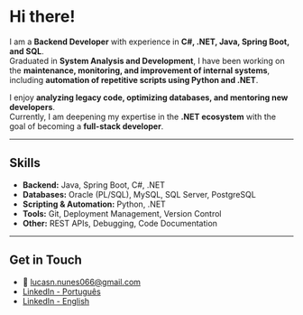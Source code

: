 
<h1>Hi there!</h1>

I am a **Backend Developer** with experience in **C#, .NET, Java, Spring Boot, and SQL**.  
Graduated in **System Analysis and Development**, I have been working on the **maintenance, monitoring, and improvement of internal systems**, including **automation of repetitive scripts using Python and .NET**.  

I enjoy **analyzing legacy code, optimizing databases, and mentoring new developers**.  
Currently, I am deepening my expertise in the **.NET ecosystem** with the goal of becoming a **full-stack developer**.  

---

## Skills

- **Backend:** Java, Spring Boot, C#, .NET  
- **Databases:** Oracle (PL/SQL), MySQL, SQL Server, PostgreSQL
- **Scripting & Automation:** Python, .NET  
- **Tools:** Git, Deployment Management, Version Control  
- **Other:** REST APIs, Debugging, Code Documentation  

---

## Get in Touch

- 📧 lucasn.nunes066@gmail.com
- [LinkedIn - Português](https://www.linkedin.com/in/lucasnunessantos/?locale=pt-BR)  
- [LinkedIn - English](https://www.linkedin.com/in/lucasnunessantos/?locale=en_US)  
